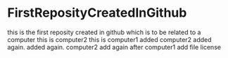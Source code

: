 # FirstReposityCreatedInGithub
this is the first reposity created in github which is to be related to a computer
this is computer2
this is computer1 added
computer2 added again. added again.
computer2 add again after computer1 add file license